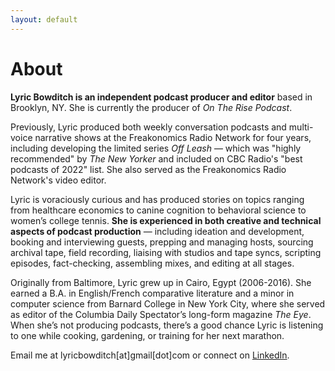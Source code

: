 ```yaml
---
layout: default
---
```


# About

<b>Lyric Bowditch is an independent podcast producer and editor</b> based in Brooklyn, NY. She is currently the producer of <i>On The Rise Podcast</i>. 

Previously, Lyric produced both weekly conversation podcasts and multi-voice narrative shows at the Freakonomics Radio Network for four years, including developing the limited series <i>Off Leash</i> — which was "highly recommended" by <i>The New Yorker</i> and included on CBC Radio's "best podcasts of 2022" list. She also served as the Freakonomics Radio Network's video editor. 

Lyric is voraciously curious and has produced stories on topics ranging from healthcare economics to canine cognition to behavioral science to women’s college tennis. <b>She is experienced in both creative and technical aspects of podcast production</b> — including ideation and development, booking and interviewing guests, prepping and managing hosts, sourcing archival tape, field recording, liaising with studios and tape syncs, scripting episodes, fact-checking, assembling mixes, and editing at all stages.

Originally from Baltimore, Lyric grew up in Cairo, Egypt (2006-2016). She earned a B.A. in English/French comparative literature and a minor in computer science from Barnard College in New York City, where she served as editor of the Columbia Daily Spectator’s long-form magazine <i>The Eye</i>. When she’s not producing podcasts, there’s a good chance Lyric is listening to one while cooking, gardening, or training for her next marathon. 

Email me at lyricbowditch[at]gmail[dot]com or connect on <a href="https://www.linkedin.com/in/lyric-bowditch-6b964a161/">LinkedIn</a>.
